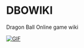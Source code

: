 # DBOWIKI
Dragon Ball Online game wiki

[![GIF](https://user-images.githubusercontent.com/19475961/43851469-197743f2-9b3b-11e8-9d6a-6b6effc6ed8a.png)](https://gfycat.com/gifs/detail/ComposedBonyHedgehog)
